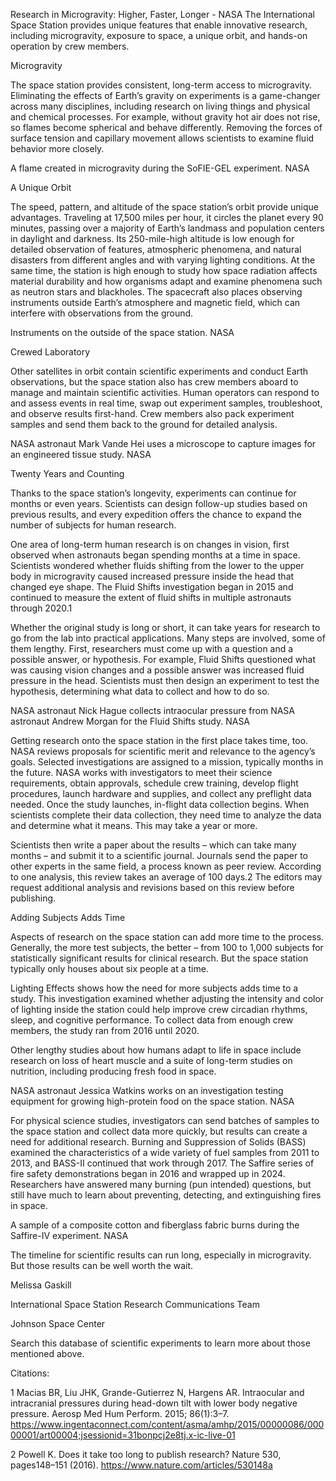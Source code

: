 Research in Microgravity: Higher, Faster, Longer - NASA 
 The International Space Station provides unique features that enable innovative research, including microgravity, exposure to space, a unique orbit, and hands-on operation by crew members.

Microgravity

The space station provides consistent, long-term access to microgravity. Eliminating the effects of Earth’s gravity on experiments is a game-changer across many disciplines, including research on living things and physical and chemical processes. For example, without gravity hot air does not rise, so flames become spherical and behave differently. Removing the forces of surface tension and capillary movement allows scientists to examine fluid behavior more closely.

A flame created in microgravity during the SoFIE-GEL experiment. NASA

A Unique Orbit

The speed, pattern, and altitude of the space station’s orbit provide unique advantages. Traveling at 17,500 miles per hour, it circles the planet every 90 minutes, passing over a majority of Earth’s landmass and population centers in daylight and darkness. Its 250-mile-high altitude is low enough for detailed observation of features, atmospheric phenomena, and natural disasters from different angles and with varying lighting conditions. At the same time, the station is high enough to study how space radiation affects material durability and how organisms adapt and examine phenomena such as neutron stars and blackholes. The spacecraft also places observing instruments outside Earth’s atmosphere and magnetic field, which can interfere with observations from the ground.

Instruments on the outside of the space station. NASA

Crewed Laboratory

Other satellites in orbit contain scientific experiments and conduct Earth observations, but the space station also has crew members aboard to manage and maintain scientific activities. Human operators can respond to and assess events in real time, swap out experiment samples, troubleshoot, and observe results first-hand. Crew members also pack experiment samples and send them back to the ground for detailed analysis.

NASA astronaut Mark Vande Hei uses a microscope to capture images for an engineered tissue study. NASA

Twenty Years and Counting

Thanks to the space station’s longevity, experiments can continue for months or even years. Scientists can design follow-up studies based on previous results, and every expedition offers the chance to expand the number of subjects for human research.

One area of long-term human research is on changes in vision, first observed when astronauts began spending months at a time in space. Scientists wondered whether fluids shifting from the lower to the upper body in microgravity caused increased pressure inside the head that changed eye shape. The Fluid Shifts investigation began in 2015 and continued to measure the extent of fluid shifts in multiple astronauts through 2020.1

Whether the original study is long or short, it can take years for research to go from the lab into practical applications. Many steps are involved, some of them lengthy. First, researchers must come up with a question and a possible answer, or hypothesis. For example, Fluid Shifts questioned what was causing vision changes and a possible answer was increased fluid pressure in the head. Scientists must then design an experiment to test the hypothesis, determining what data to collect and how to do so.

NASA astronaut Nick Hague collects intraocular pressure from NASA astronaut Andrew Morgan for the Fluid Shifts study. NASA

Getting research onto the space station in the first place takes time, too. NASA reviews proposals for scientific merit and relevance to the agency’s goals. Selected investigations are assigned to a mission, typically months in the future. NASA works with investigators to meet their science requirements, obtain approvals, schedule crew training, develop flight procedures, launch hardware and supplies, and collect any preflight data needed. Once the study launches, in-flight data collection begins. When scientists complete their data collection, they need time to analyze the data and determine what it means. This may take a year or more.

Scientists then write a paper about the results – which can take many months – and submit it to a scientific journal. Journals send the paper to other experts in the same field, a process known as peer review. According to one analysis, this review takes an average of 100 days.2 The editors may request additional analysis and revisions based on this review before publishing.

Adding Subjects Adds Time

Aspects of research on the space station can add more time to the process. Generally, the more test subjects, the better – from 100 to 1,000 subjects for statistically significant results for clinical research. But the space station typically only houses about six people at a time.

Lighting Effects shows how the need for more subjects adds time to a study. This investigation examined whether adjusting the intensity and color of lighting inside the station could help improve crew circadian rhythms, sleep, and cognitive performance. To collect data from enough crew members, the study ran from 2016 until 2020.

Other lengthy studies about how humans adapt to life in space include research on loss of heart muscle and a suite of long-term studies on nutrition, including producing fresh food in space.

NASA astronaut Jessica Watkins works on an investigation testing equipment for growing high-protein food on the space station. NASA

For physical science studies, investigators can send batches of samples to the space station and collect data more quickly, but results can create a need for additional research. Burning and Suppression of Solids (BASS) examined the characteristics of a wide variety of fuel samples from 2011 to 2013, and BASS-II continued that work through 2017. The Saffire series of fire safety demonstrations began in 2016 and wrapped up in 2024. Researchers have answered many burning (pun intended) questions, but still have much to learn about preventing, detecting, and extinguishing fires in space.

A sample of a composite cotton and fiberglass fabric burns during the Saffire-IV experiment. NASA

The timeline for scientific results can run long, especially in microgravity. But those results can be well worth the wait.

Melissa Gaskill

International Space Station Research Communications Team

Johnson Space Center

Search this database of scientific experiments to learn more about those mentioned above.

Citations:

1 Macias BR, Liu JHK, Grande-Gutierrez N, Hargens AR. Intraocular and intracranial pressures during head-down tilt with lower body negative pressure. Aerosp Med Hum Perform. 2015; 86(1):3–7. https://www.ingentaconnect.com/content/asma/amhp/2015/00000086/00000001/art00004;jsessionid=31bonpcj2e8tj.x-ic-live-01

2 Powell K. Does it take too long to publish research? Nature 530, pages148–151 (2016). https://www.nature.com/articles/530148a